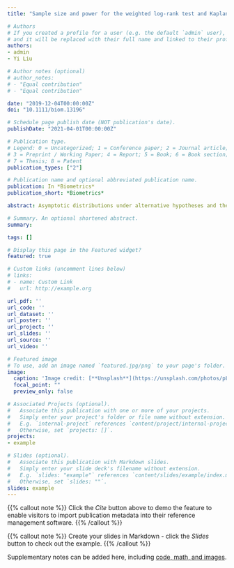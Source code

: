 ```yaml
---
title: "Sample size and power for the weighted log‐rank test and Kaplan‐Meier based tests with allowance for nonproportional hazards"

# Authors
# If you created a profile for a user (e.g. the default `admin` user), write the username (folder name) here 
# and it will be replaced with their full name and linked to their profile.
authors:
- admin
- Yi Liu

# Author notes (optional)
# author_notes:
# - "Equal contribution"
# - "Equal contribution"

date: "2019-12-04T00:00:00Z"
doi: "10.1111/biom.13196"

# Schedule page publish date (NOT publication's date).
publishDate: "2021-04-01T00:00:00Z"

# Publication type.
# Legend: 0 = Uncategorized; 1 = Conference paper; 2 = Journal article;
# 3 = Preprint / Working Paper; 4 = Report; 5 = Book; 6 = Book section;
# 7 = Thesis; 8 = Patent
publication_types: ["2"]

# Publication name and optional abbreviated publication name.
publication: In *Biometrics*
publication_short: *Biometrics*

abstract: Asymptotic distributions under alternative hypotheses and their corresponding sample size and power equations are derived for nonparametric test statistics commonly used to compare two survival curves. Test statistics include the weighted log-rank test and the Wald test for difference in (or ratio of) Kaplan-Meier survival probability, percentile survival, and restricted mean survival time. Accrual, survival, and loss to follow-up are allowed to follow any arbitrary continuous distribution. We show that Schoenfeld's equation—often used by practitioners to calculate the required number of events for the unweighted log-rank test—can be inaccurate even when the proportional hazards (PH) assumption holds. In fact, it can mislead one to believe that 1:1 is the optimal randomization ratio (RR), when actually power can be gained by assigning more patients to the active arm. Meaningful improvements to Schoenfeld's equation are made. The present theory should be useful in designing clinical trials, particularly in immuno-oncology where nonproportional hazards are frequently encountered. We illustrate the application of our theory with an example exploring optimal RR under PH and a second example examining the impact of delayed treatment effect. A companion R package npsurvSS is available for download on CRAN.

# Summary. An optional shortened abstract.
summary: 

tags: []

# Display this page in the Featured widget?
featured: true

# Custom links (uncomment lines below)
# links:
# - name: Custom Link
#   url: http://example.org

url_pdf: ''
url_code: ''
url_dataset: ''
url_poster: ''
url_project: ''
url_slides: ''
url_source: ''
url_video: ''

# Featured image
# To use, add an image named `featured.jpg/png` to your page's folder. 
image:
  caption: 'Image credit: [**Unsplash**](https://unsplash.com/photos/pLCdAaMFLTE)'
  focal_point: ""
  preview_only: false

# Associated Projects (optional).
#   Associate this publication with one or more of your projects.
#   Simply enter your project's folder or file name without extension.
#   E.g. `internal-project` references `content/project/internal-project/index.md`.
#   Otherwise, set `projects: []`.
projects:
- example

# Slides (optional).
#   Associate this publication with Markdown slides.
#   Simply enter your slide deck's filename without extension.
#   E.g. `slides: "example"` references `content/slides/example/index.md`.
#   Otherwise, set `slides: ""`.
slides: example
---
```


{{% callout note %}}
Click the *Cite* button above to demo the feature to enable visitors to import publication metadata into their reference management software.
{{% /callout %}}

{{% callout note %}}
Create your slides in Markdown - click the *Slides* button to check out the example.
{{% /callout %}}

Supplementary notes can be added here, including [code, math, and images](https://wowchemy.com/docs/writing-markdown-latex/).
